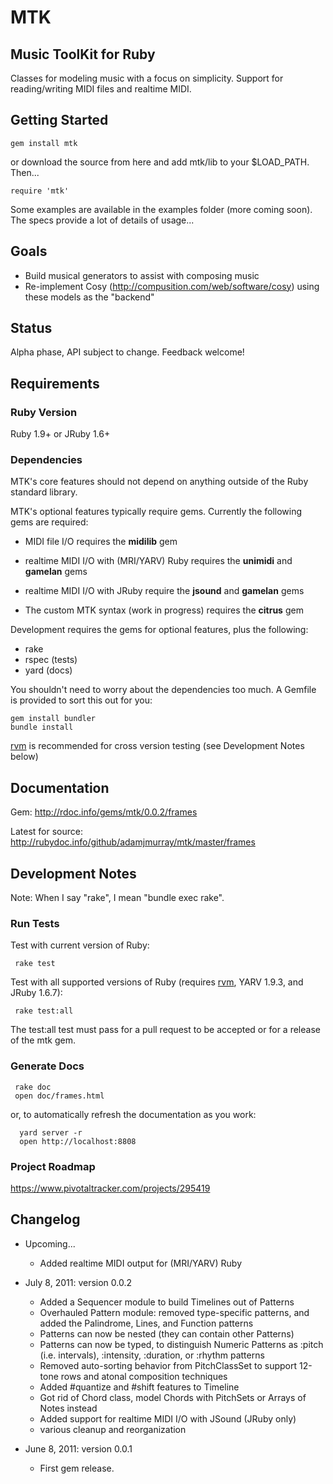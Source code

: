 MTK
===

Music ToolKit for Ruby
----------------------

Classes for modeling music with a focus on simplicity. Support for reading/writing MIDI files and realtime MIDI.



Getting Started
---------------

    gem install mtk

or download the source from here and add mtk/lib to your $LOAD_PATH. Then...

    require 'mtk'

Some examples are available in the examples folder (more coming soon).
The specs provide a lot of details of usage...



Goals
-----

* Build musical generators to assist with composing music
* Re-implement Cosy (http://compusition.com/web/software/cosy) using these models as the "backend"



Status
------

Alpha phase, API subject to change. Feedback welcome!



Requirements
------------

### Ruby Version

Ruby 1.9+ or JRuby 1.6+


### Dependencies

MTK's core features should not depend on anything outside of the Ruby standard library.


MTK's optional features typically require gems. Currently the following gems are required:

* MIDI file I/O requires the __midilib__ gem

* realtime MIDI I/O with (MRI/YARV) Ruby requires the __unimidi__ and __gamelan__ gems

* realtime MIDI I/O with JRuby require the __jsound__ and __gamelan__ gems

* The custom MTK syntax (work in progress) requires the __citrus__ gem


Development requires the gems for optional features, plus the following:

* rake
* rspec (tests)
* yard (docs)

You shouldn't need to worry about the dependencies too much. A Gemfile is provided to sort this out for you:

    gem install bundler
    bundle install

[rvm](https://rvm.beginrescueend.com/) is recommended for cross version testing (see Development Notes below)



Documentation
-------------

Gem: http://rdoc.info/gems/mtk/0.0.2/frames

Latest for source: http://rubydoc.info/github/adamjmurray/mtk/master/frames



Development Notes
-----------------

Note: When I say "rake", I mean "bundle exec rake".

### Run Tests ###

Test with current version of Ruby:

     rake test

Test with all supported versions of Ruby (requires [rvm](https://rvm.beginrescueend.com/), YARV 1.9.3, and JRuby 1.6.7):

     rake test:all

The test:all test must pass for a pull request to be accepted or for a release of the mtk gem.


### Generate Docs ###

     rake doc
     open doc/frames.html

or, to automatically refresh the documentation as you work:

      yard server -r
      open http://localhost:8808


### Project Roadmap ###

https://www.pivotaltracker.com/projects/295419



Changelog
---------

* Upcoming...
    - Added realtime MIDI output for (MRI/YARV) Ruby

* July 8, 2011: version 0.0.2
    - Added a Sequencer module to build Timelines out of Patterns
    - Overhauled Pattern module: removed type-specific patterns, and added the Palindrome, Lines, and Function patterns
    - Patterns can now be nested (they can contain other Patterns)
    - Patterns can now be typed, to distinguish Numeric Patterns as :pitch (i.e. intervals), :intensity, :duration, or :rhythm patterns
    - Removed auto-sorting behavior from PitchClassSet to support 12-tone rows and atonal composition techniques
    - Added #quantize and #shift features to Timeline
    - Got rid of Chord class, model Chords with PitchSets or Arrays of Notes instead
    - Added support for realtime MIDI I/O with JSound (JRuby only)
    - various cleanup and reorganization

* June 8, 2011: version 0.0.1
    - First gem release.